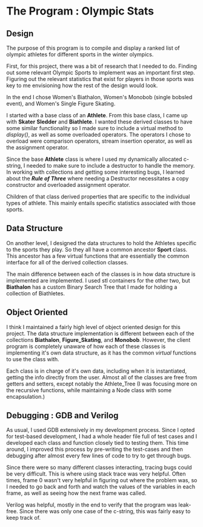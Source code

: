 # The Program : Olympic Stats

## Design
The purpose of this program is to compile and display a ranked list of olympic athletes for different sports in the winter olympics. 

First, for this project, there was a bit of research that I needed to do. Finding out some relevant Olympic Sports to implement was an important first step. Figuring out the relevant statistics that exist for players in those sports was key to me envisioning how the rest of the design would look. 

In the end I chose Women's Biathalon, Women's Monobob (single bobsled event), and Women's Single Figure Skating.

I started with a base class of an **Athlete**. From this base class, I came up with **Skater** **Sledder** and **Biathlete**. I wanted these derived classes to have some similar functionality so I made sure to include a virtual method to *display()*, as well as some overloaded operators. The operators I chose to overload were comparison operators, stream insertion operator, as well as the assignment operator.

Since the base **Athlete** class is where I used my dynamically allocated c-string, I needed to make sure to include a destructor to handle the memory. In working with collections and getting some interesting bugs, I learned about the ***Rule of Three*** where needing a Destructor necessitates a copy constructor and overloaded assignment operator.

Children of that class derived properties that are specific to the individual types of athlete. This mainly entails specific statistics associated with those sports.
 
## Data Structure
On another level, I designed the data structures to hold the Athletes specific to the sports they play. So they all have a common ancestor **Sport** class. This ancestor has a few virtual functions that are essentially the common interface for all of the derived collection classes.

The main difference between each of the classes is in how data structure is implemented are implemented. I used stl containers for the other two, but **Biathalon** has a custom Binary Search Tree that I made for holding a collection of Biathletes. 

## Object Oriented
I think I maintained a fairly high level of object oriented design for this project. The data structure implementation is different between each of the collections **Biathalon**, **Figure_Skating**, and **Monobob**. However, the client program is completely unaware of how each of these classes is implementing it's own data structure, as it has the common *virtual* functions to use the class with.

Each class is in charge of it's own data, including when it is instantiated, getting the info directly from the user. Almost all of the classes are free from getters and setters, except notably the Athlete_Tree (I was focusing more on the recursive functions, while maintaining a Node class with some encapsulation.)

## Debugging : GDB and Verilog
As usual, I used GDB extensively in my development process. Since I opted for test-based development, I had a whole header file full of test cases and I developed each class and function closely tied to testing them. This time around, I improved this process by pre-writing the test-cases and then debugging after almost every few lines of code to try to get through bugs.

Since there were so many different classes interacting, tracing bugs could be very difficult. This is where using stack trace was very helpful. Often times, frame 0 wasn't very helpful in figuring out where the problem was, so I needed to go back and forth and watch the values of the variables in each frame, as well as seeing how the next frame was called. 

Verilog was helpful, mostly in the end to verify that the program was leak-free. Since there was only one case of the c-string, this was fairly easy to keep track of. 